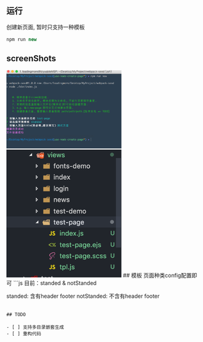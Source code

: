 ## 运行

创建新页面, 暂时只支持一种模板
```js
npm run new
```
## screenShots
<img width=300 src="./screenShots/step.png">
<img width=300 src="./screenShots/screen.png">
## 模板
页面种类config配置即可
```js
目前：standed & notStanded

standed: 含有header footer
notStanded: 不含有header footer
```

## TODO

- [ ] 支持多目录嵌套生成
- [ ] 重构代码